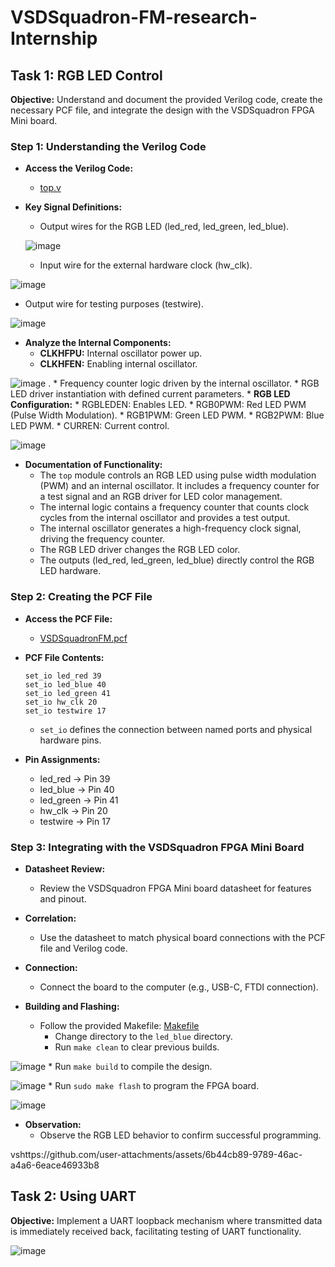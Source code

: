 # VSDSquadron-FM-research-Internship

## Task 1: RGB LED Control

**Objective:** Understand and document the provided Verilog code, create the necessary PCF file, and integrate the design with the VSDSquadron FPGA Mini board.

### Step 1: Understanding the Verilog Code

* **Access the Verilog Code:**
    * [top.v](https://github.com/thesourcerer8/VSDSquadron_FM/blob/main/led_blue/top.v)

* **Key Signal Definitions:**
   
    * Output wires for the RGB LED (led_red, led_green, led_blue).
  
  ![image](https://github.com/user-attachments/assets/128fe372-9e2f-438c-ab0c-37b3fa23b706)

    * Input wire for the external hardware clock (hw_clk).

![image](https://github.com/user-attachments/assets/a96e54a2-183f-4480-bdf0-69aed02c1e0a)
    
  * Output wire for testing purposes (testwire).

![image](https://github.com/user-attachments/assets/58118b6d-89ad-4c81-a44c-4949e59a1ca1)

* **Analyze the Internal Components:**
    * **CLKHFPU:** Internal oscillator power up.
    * **CLKHFEN:** Enabling internal oscillator.
 
![image](https://github.com/user-attachments/assets/72e253e7-6eff-4082-8c16-07f3a24bf2fe)
 .
    * Frequency counter logic driven by the internal oscillator.
    * RGB LED driver instantiation with defined current parameters.
    * **RGB LED Configuration:**
        * RGBLEDEN: Enables LED.
        * RGB0PWM: Red LED PWM (Pulse Width Modulation).
        * RGB1PWM: Green LED PWM.
        * RGB2PWM: Blue LED PWM.
        * CURREN: Current control.

![image](https://github.com/user-attachments/assets/35ee4f5a-e5da-4447-996a-eaa4207ab04d)

* **Documentation of Functionality:**
    * The `top` module controls an RGB LED using pulse width modulation (PWM) and an internal oscillator. It includes a frequency counter for a test signal and an RGB driver for LED color management.
    * The internal logic contains a frequency counter that counts clock cycles from the internal oscillator and provides a test output.
    * The internal oscillator generates a high-frequency clock signal, driving the frequency counter.
    * The RGB LED driver changes the RGB LED color.
    * The outputs (led_red, led_green, led_blue) directly control the RGB LED hardware.

### Step 2: Creating the PCF File

* **Access the PCF File:**
    * [VSDSquadronFM.pcf](https://github.com/thesourcerer8/VSDSquadron_FM/blob/main/led_blue/VSDSquadronFM.pcf)

* **PCF File Contents:**

    ```
    set_io led_red 39
    set_io led_blue 40
    set_io led_green 41
    set_io hw_clk 20
    set_io testwire 17
    ```

    * `set_io` defines the connection between named ports and physical hardware pins.

* **Pin Assignments:**
    * led_red -> Pin 39
    * led_blue -> Pin 40
    * led_green -> Pin 41
    * hw_clk -> Pin 20
    * testwire -> Pin 17

### Step 3: Integrating with the VSDSquadron FPGA Mini Board

* **Datasheet Review:**
    * Review the VSDSquadron FPGA Mini board datasheet for features and pinout.

* **Correlation:**
    * Use the datasheet to match physical board connections with the PCF file and Verilog code.

* **Connection:**
    * Connect the board to the computer (e.g., USB-C, FTDI connection).

* **Building and Flashing:**
    * Follow the provided Makefile: [Makefile](https://github.com/thesourcerer8/VSDSquadron_FM/blob/main/led_blue/Makefile)
        * Change directory to the `led_blue` directory.
        * Run `make clean` to clear previous builds.

![image](https://github.com/user-attachments/assets/0cb3ea9e-5f26-4eac-95b6-a39f0c818f4a)
        * Run `make build` to compile the design.

![image](https://github.com/user-attachments/assets/df62da5d-2428-403b-b3f9-d060e6ad82bc)
        * Run `sudo make flash` to program the FPGA board.

![image](https://github.com/user-attachments/assets/ee489ddb-890f-4f4d-9bca-6bca83349539)

* **Observation:**
    * Observe the RGB LED behavior to confirm successful programming.

vshttps://github.com/user-attachments/assets/6b44cb89-9789-46ac-a4a6-6eace46933b8

 
## Task 2: Using UART

**Objective:** Implement a UART loopback mechanism where transmitted data is immediately received back, facilitating testing of UART functionality.

![image](https://github.com/user-attachments/assets/c22fb5d4-9b5a-43c4-b78d-bc6e571da982)

